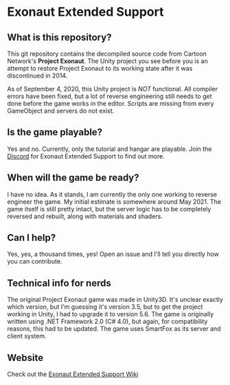 # Exonaut Extended Support

## What is this repository?

This git repository contains the decompiled source code from Cartoon Network's **Project Exonaut**. The Unity project you see before you is an attempt to restore Project Exonaut to its working state after it was discontinued in 2014. 

As of September 4, 2020, this Unity project is *NOT* functional. All compiler errors have been fixed, but a lot of reverse engineering still needs to get done before the game works in the editor. Scripts are missing from every GameObject and servers do not exist.

## Is the game playable?

Yes and no. Currently, only the tutorial and hangar are playable. Join the [Discord](https://discord.com/invite/7ca7Qa) for Exonaut Extended Support to find out more.

## When will the game be ready?

I have no idea. As it stands, I am currently the only one working to reverse engineer the game. My initial estimate is somewhere around May 2021. The game itself is still pretty intact, but the server logic has to be completely reversed and rebuilt, along with materials and shaders.

## Can I help?

Yes, yes, a thousand times, yes! Open an issue and I'll tell you directly how you can contribute.

## Technical info for nerds

The original Project Exonaut game was made in Unity3D. It's unclear exactly which version, but I'm guessing it's version 3.5, but to get the project working in Unity, I had to upgrade it to version 5.6. The game is originally written using .NET Framework 2.0 (C# 4.0), but again, for compatibility reasons, this had to be updated. The game uses SmartFox as its server and client system.

## Website

Check out the [Exonaut Extended Support Wiki](https://projectexonaut.fandom.com/wiki/Exonaut_Extended_Support)